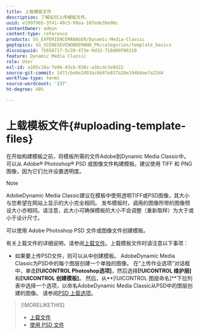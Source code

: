 ```yaml
---
title: 上载模板文件
description: 了解如何上传模板文件。
uuid: e19979b5-3f41-49c5-99aa-107ede3be98c
contentOwner: admin
content-type: reference
products: SG_EXPERIENCEMANAGER/Dynamic-Media-Classic
geptopics: SG_SCENESEVENONDEMAND_PK/categories/template_basics
discoiquuid: 75658717-5c39-473e-9d32-718d00706310
feature: Dynamic Media Classic
role: User
exl-id: a105c18a-7e06-43cb-938c-a3bcdc3e9d22
source-git-commit: 1d71cbe6e2493ac8d47e837a20e194b6ae7a22d4
workflow-type: tm+mt
source-wordcount: '237'
ht-degree: 48%

---
```


# 上载模板文件{#uploading-template-files}

在开始构建模板之前，将模板所需的文件Adobe到Dynamic Media Classic中。 可以从 Adobe® Photoshop® PSD 或图像文件构建模板。建议使用 TIFF 和 PNG 图像，因为它们允许设置透明度。

>[!NOTE]
>
>AdobeDynamic Media Classic建议在模板中使用透明TIFF或PSD图像，其大小与您希望在网站上显示的大小完全相同。 发布模板时，调用的图像所带的图像预设大小亦相同。请注意，此大小可确保模板的大小不会调整（重新取样）为大于或小于设计尺寸。

可以使用 Adobe Photoshop PSD 文件或图像文件创建模板。

有关上载文件的详细说明，请参阅[上载文件](uploading-files.md#uploading_files)。上载模板文件时请注意以下事项：

* 如果要上传PSD文件，则可以从中创建模板。 AdobeDynamic Media Classic为PSD中的每个图层创建一个单独的图像。 在“上传作业选项”对话框中，单击&#x200B;**[!UICONTROL Photoshop选项]**，然后选择&#x200B;**[!UICONTROL 维护层]**&#x200B;和&#x200B;**[!UICONTROL 创建模板]**。 然后，从&#x200B;**[!UICONTROL 图层命名]**下拉列表中选择一个选项，以命名AdobeDynamic Media Classic从PSD中的图层创建的图像。
请参阅[PSD 上载选项](psd-files.md#psd_upload_options)。

<!-- THERE IS NO LONGER AN IMAGE EDITING OPTIONS MENU * If you are uploading images, you can create a mask from its clipping path. This option applies to images created with image-editing applications in which a clipping path was created. In the Upload Job Options dialog box, select Image Editing Options and select the Create Mask From Clipping Path option. 
See [Image editing options at upload](image-editing-options-upload.md#image-editing-options-at-upload). -->

>[!MORELIKETHIS]
>
>* [上载文件](uploading-files.md#uploading_your_files)
>* [使用 PSD 文件](psd-files.md#working_with_psd_files)

